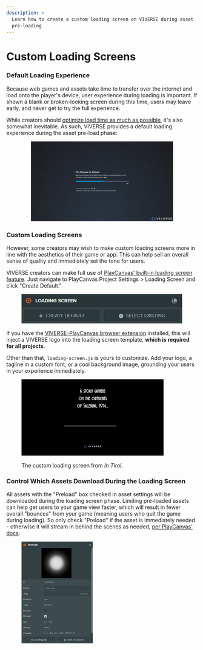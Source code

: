 ```yaml
---
description: >-
  Learn how to create a custom loading screen on VIVERSE during asset
  pre-loading
---
```


# Custom Loading Screens

### Default Loading Experience

Because web games and assets take time to transfer over the internet and load onto the player's device, user experience during loading is important. If shown a blank or broken-looking screen during this time, users may leave early, and never get to try the full experience.

While creators should [optimize load time as much as possible](https://developer.playcanvas.com/user-manual/optimization/load-time/), it's also somewhat inevitable. As such, VIVERSE provides a default loading experience during the asset pre-load phase:

<div align="center"><figure><img src="../../.gitbook/assets/image (1) (1) (1) (1) (1) (1) (1) (1) (1).png" alt="" width="375"><figcaption></figcaption></figure></div>

### Custom Loading Screens

However, some creators may wish to make custom loading screens more in line with the aesthetics of their game or app. This can help sell an overall sense of quality and immediately set the tone for users.

VIVERSE creators can make full use of [PlayCanvas' built-in loading screen feature](https://developer.playcanvas.com/user-manual/editor/launch-page/loading-screen/). Just navigate to PlayCanvas Project Settings > Loading Screen and click "Create Default."

<figure><img src="../../.gitbook/assets/loading-screen-settings-d2a07d4f515566a1b4b0126f923419b0.png" alt=""><figcaption></figcaption></figure>

If you have the [VIVERSE-PlayCanvas browser extension](https://docs.viverse.com/playcanvas-sdk/playcanvas-extension-setup#playcanvas-extension-download) installed, this will inject a VIVERSE logo into the loading screen template, **which is required for all projects**.

Other than that, `loading-screen.js` is yours to customize. Add your logo, a tagline in a custom font, or a cool background image, grounding your users in your experience immediately.&#x20;

<figure><img src="../../.gitbook/assets/image (4) (1) (1) (1) (1).png" alt="" width="375"><figcaption><p>The custom loading screen from <em>In Tirol</em>.</p></figcaption></figure>

### Control Which Assets Download During the Loading Screen

All assets with the "Preload" box checked in asset settings will be downloaded during the loading screen phase. Limiting pre-loaded assets can help get users to your game view faster, which will result in fewer overall "bounces" from your game (meaning users who quit the game during loading). So only check "Preload" if the asset is immediately needed - otherwise it will stream in behind the scenes as needed, [per PlayCanvas' docs](https://developer.playcanvas.com/user-manual/assets/preloading-and-streaming/).

<figure><img src="../../.gitbook/assets/image (2) (1) (1) (1) (1) (1).png" alt="" width="188"><figcaption></figcaption></figure>

